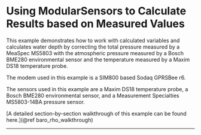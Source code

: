 [//]: # ( @page baro_rho_example Barometric Pressure Correction )
# Using ModularSensors to Calculate Results based on Measured Values

This example demonstrates how to work with calculated variables and calculates water depth by correcting the total pressure measured by a MeaSpec MS5803 with the atmospheric pressure measured by a Bosch BME280 environmental sensor and the temperature measured by a Maxim DS18 temperature probe.

The modem used in this example is a SIM800 based Sodaq GPRSBee r6.

The sensors used in this example are a Maxim DS18 temperature probe, a Bosch BME280 environmental sensor, and a Measurement Specialties MS5803-14BA pressure sensor.

[A detailed section-by-section walkthrough of this example can be found here.](@ref baro_rho_walkthrough)

_______

[//]: # ( @section baro_rho_correction_full The Complete Example Code: )

